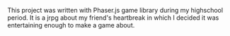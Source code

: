 This project was written with Phaser.js game library during my highschool period. It is a jrpg about my friend's heartbreak in which I decided it was entertaining enough to make a game about.
